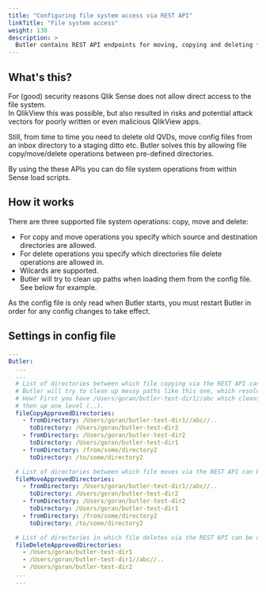 ```yaml
---
title: "Configuring file system access via REST API"
linkTitle: "File system access"
weight: 130
description: >
  Butler contains REST API endpoints for moving, copying and deleting files.
---
```


## What's this?

For (good) security reasons Qlik Sense does not allow direct access to the file system.  
In QlikView this was possible, but also resulted in risks and potential attack vectors for poorly written or even malicious QlikView apps.

Still, from time to time you need to delete old QVDs, move config files from an inbox directory to a staging ditto etc. Butler solves this by allowing file copy/move/delete operations between pre-defined directories.

By using the these APIs you can do file system operations from within Sense load scripts.

## How it works

There are three supported file system operations: copy, move and delete:

* For copy and move operations you specify which source and destination directories are allowed.
* For delete operations you specify which directories file delete operations are allowed in.
* Wilcards are supported.
* Butler will try to clean up paths when loading them from the config file. See below for example.

As the config file is only read when Butler starts, you must restart Butler in order for any config changes to take effect.

## Settings in config file

```yaml
---
Butler:
  ...
  ...
  # List of directories between which file copying via the REST API can be done.
  # Butler will try to clean up messy paths like this one, which resolves to /Users/goran/butler-test-dir1
  # How? First you have /Users/goran/butler-test-dir1//abc which cleans up to /Users/goran/butler-test-dir1/abc, 
  # then up one level (..).
  fileCopyApprovedDirectories:
    - fromDirectory: /Users/goran/butler-test-dir1//abc//..
      toDirectory: /Users/goran/butler-test-dir2
    - fromDirectory: /Users/goran/butler-test-dir2
      toDirectory: /Users/goran/butler-test-dir1
    - fromDirectory: /from/some/directory2
      toDirectory: /to/some/directory2

  # List of directories between which file moves via the REST API can be done.
  fileMoveApprovedDirectories:
    - fromDirectory: /Users/goran/butler-test-dir1//abc//..
      toDirectory: /Users/goran/butler-test-dir2
    - fromDirectory: /Users/goran/butler-test-dir2
      toDirectory: /Users/goran/butler-test-dir1
    - fromDirectory: /from/some/directory2
      toDirectory: /to/some/directory2

  # List of directories in which file deletes via the REST API can be done.
  fileDeleteApprovedDirectories:
    - /Users/goran/butler-test-dir1
    - /Users/goran/butler-test-dir1//abc//..
    - /Users/goran/butler-test-dir2
  ...
  ...
```
